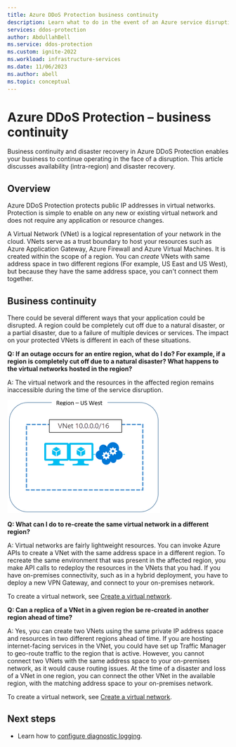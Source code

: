 ```yaml
---
title: Azure DDoS Protection business continuity
description: Learn what to do in the event of an Azure service disruption impacting Azure DDoS Protection.
services: ddos-protection
author: AbdullahBell
ms.service: ddos-protection
ms.custom: ignite-2022
ms.workload: infrastructure-services
ms.date: 11/06/2023
ms.author: abell
ms.topic: conceptual
---
```

# Azure DDoS Protection – business continuity

Business continuity and disaster recovery in Azure DDoS Protection enables your business to continue operating in the face of a disruption. This article discusses availability (intra-region) and disaster recovery.

## Overview
Azure DDoS Protection protects public IP addresses in virtual networks. Protection is simple to enable on any new or existing virtual network and does not require any application or resource changes.

A Virtual Network (VNet) is a logical representation of your network in the cloud. VNets serve as a trust boundary to host your resources such as Azure Application Gateway, Azure Firewall and Azure Virtual Machines. It is created within the scope of a region. You can *create* VNets with same address space in two different regions (For example, US East and US West), but because they have the same address space, you can't connect them together. 

## Business continuity

There could be several different ways that your application could be disrupted. A region could be completely cut off due to a natural disaster, or a partial disaster, due to a failure of multiple devices or services. The impact on your protected VNets is different in each of these situations.

**Q: If an outage occurs for an entire region, what do I do? For example, if a region is completely cut off due to a natural disaster? What happens to the virtual networks hosted in the region?**

A: The virtual network and the resources in the affected region remains inaccessible during the time of the service disruption.

![Simple Virtual Network Diagram.](../virtual-network/media/virtual-network-disaster-recovery-guidance/vnet.png)

**Q: What can I do to re-create the same virtual network in a different region?**

A: Virtual networks are fairly lightweight resources. You can invoke Azure APIs to create a VNet with the same address space in a different region. To recreate the same environment that was present in the affected region, you make API calls to redeploy the resources in the VNets that you had. If you have on-premises connectivity, such as in a hybrid deployment, you have to deploy a new VPN Gateway, and connect to your on-premises network.

To create a virtual network, see [Create a virtual network](../virtual-network/manage-virtual-network.md#create-a-virtual-network).

**Q: Can a replica of a VNet in a given region be re-created in another region ahead of time?**

A: Yes, you can create two VNets using the same private IP address space and resources in two different regions ahead of time. If you are hosting internet-facing services in the VNet, you could have set up Traffic Manager to geo-route traffic to the region that is active. However, you cannot connect two VNets with the same address space to your on-premises network, as it would cause routing issues. At the time of a disaster and loss of a VNet in one region, you can connect the other VNet in the available region, with the matching address space to your on-premises network.

To create a virtual network, see [Create a virtual network](../virtual-network/manage-virtual-network.md#create-a-virtual-network).

## Next steps

- Learn how to [configure diagnostic logging](diagnostic-logging.md).
